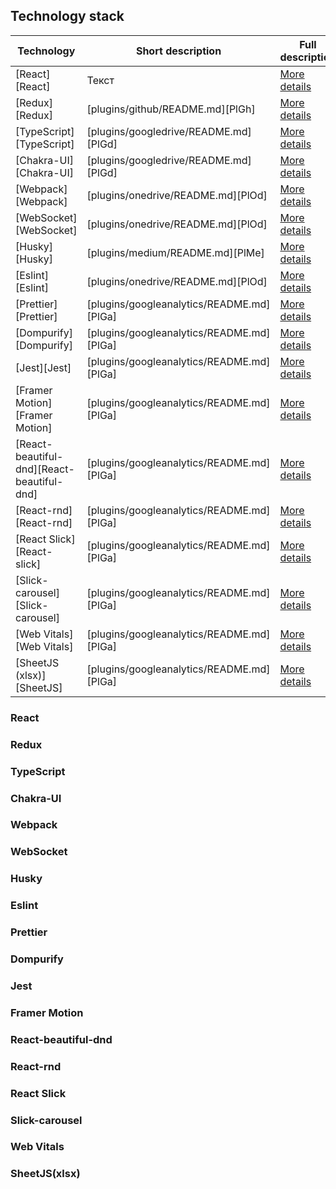 ## Technology stack

| Technology | Short description | Full description |
| ------ | ------ | ------ |
| [React][React] | Текст | [More details](#React) |
| [Redux][Redux] | [plugins/github/README.md][PlGh] | [More details](#Redux) |
| [TypeScript][TypeScript] | [plugins/googledrive/README.md][PlGd] | [More details](#TypeScript) |
| [Chakra-UI][Chakra-UI] | [plugins/googledrive/README.md][PlGd] | [More details](#Chakra-UI) |
| [Webpack][Webpack] | [plugins/onedrive/README.md][PlOd] | [More details](#Webpack) |
| [WebSocket][WebSocket] | [plugins/onedrive/README.md][PlOd] | [More details](#WebSocket) |
| [Husky][Husky] | [plugins/medium/README.md][PlMe] | [More details](#Husky)
| [Eslint][Eslint] | [plugins/onedrive/README.md][PlOd] | [More details](#Eslint)
| [Prettier][Prettier] | [plugins/googleanalytics/README.md][PlGa] | [More details](#Prettier)
| [Dompurify][Dompurify] | [plugins/googleanalytics/README.md][PlGa] | [More details](#Dompurify)
| [Jest][Jest] | [plugins/googleanalytics/README.md][PlGa] | [More details](#Jest)
| [Framer Motion][Framer Motion] | [plugins/googleanalytics/README.md][PlGa] | [More details](#Framer-Motion)
| [React-beautiful-dnd][React-beautiful-dnd] | [plugins/googleanalytics/README.md][PlGa] |[More details](#React-beautiful-dnd)
| [React-rnd][React-rnd] | [plugins/googleanalytics/README.md][PlGa] | [More details](#React-rnd)
| [React Slick][React-slick] | [plugins/googleanalytics/README.md][PlGa] | [More details](#React-slick)
| [Slick-carousel][Slick-carousel] | [plugins/googleanalytics/README.md][PlGa] | [More details](#Slick-carousel)
| [Web Vitals][Web Vitals] | [plugins/googleanalytics/README.md][PlGa] | [More details](#Web-Vitals)
| [SheetJS (xlsx)][SheetJS] | [plugins/googleanalytics/README.md][PlGa] | [More details](#SheetJSxlsx)


### React
### Redux
### TypeScript
### Chakra-UI
### Webpack
### WebSocket
### Husky
### Eslint
### Prettier
### Dompurify
### Jest
### Framer Motion
### React-beautiful-dnd
### React-rnd
### React Slick
### Slick-carousel
### Web Vitals
### SheetJS(xlsx)
